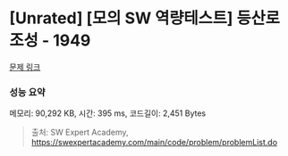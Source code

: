# [Unrated] [모의 SW 역량테스트] 등산로 조성 - 1949 

[문제 링크](https://swexpertacademy.com/main/code/problem/problemDetail.do?contestProbId=AV5PoOKKAPIDFAUq) 

### 성능 요약

메모리: 90,292 KB, 시간: 395 ms, 코드길이: 2,451 Bytes



> 출처: SW Expert Academy, https://swexpertacademy.com/main/code/problem/problemList.do